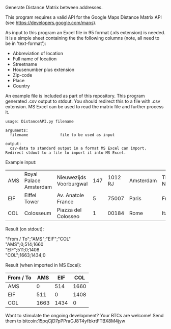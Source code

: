 Generate Distance Matrix between addresses.

This program requires a valid API for the Google Maps Distance Matrix API (see https://developers.google.com/maps).

As input to this program an Excel file in 95 format (.xls extension) is needed. It is a simple sheet containing the the following columns (note, all need to be in 'text-format'):

* Abbreviation of location
* Full name of location
* Streetname
* Housenumber plus extension
* Zip-code
* Place
* Country

An example file is included as part of this repository. This program generated .csv output to stdout. You should redirect this to a file with .csv extension. MS Excel can be used to read the matrix file and further process it.

~~~~
usage: DistanceAPI.py filename

arguments:
  filename              file to be used as input
  
output:
  csv-data to standard output in a format MS Excel can import. Redirect stdout to a file to import it into MS Excel.
~~~~

Example input:

|     |                        |                         |     |         |           |                 |
|-----|------------------------|-------------------------|-----|---------|-----------|-----------------|
| AMS | Royal Palace Amsterdam | Nieuwezijds Voorburgwal | 147 | 1012 RJ | Amsterdam | The Netherlands |
| EIF | Eiffel Tower           | Av. Anatole France      | 5   | 75007   | Paris     | France          |
| COL | Colosseum              | Piazza del Colosseo     | 1   | 00184   | Rome      | Italy           |

Result (on stdout):

"From / To";"AMS";"EIF";"COL"<br>
"AMS";0;514;1660<br>
"EIF";511;0;1408<br>
"COL";1663;1434;0

Result (when imported in MS Excel):

| From / To | AMS  | EIF  | COL  |
|-----------|------|------|------|
| AMS       | 0    | 514  | 1660 |
| EIF       | 511  | 0    | 1408 |
| COL       | 1663 | 1434 | 0    |

Want to stimulate the ongoing development? Your BTCs are welcome! Send them to bitcoin:15pqCjD7pPPraGJ8T4yfbkrtFTBX8M4jyw
